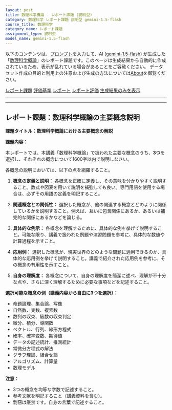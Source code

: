```yaml
---
layout: post
title: 数理科学概論 - レポート課題 (説明型)
category: 数理科学 レポート課題 説明型 gemini-1.5-flash
course_title: 数理科学
category_name: レポート課題
assignment_type: 説明型
model_name: gemini-1.5-flash
---
```


以下のコンテンツは、[プロンプト](http://127.0.0.1:8000/generated/数理科学/gemini-1.5-flash/prompt_レポート課題-説明型.md)を入力して、AI ([gemini-1.5-flash](contents/gemini-1.5-flash)) が生成した「[数理科学概論](/contents/数理科学/)」のレポート課題です。このページは生成結果から自動的に作成されているため、表示が乱れている場合があることをご容赦ください。
データセット作成の目的と利用上の注意および生成の方法については[About](/About)を御覧ください。

[レポート課題](../レポート課題-説明型)
[評価基準](../評価基準-説明型)
[レポート](../レポート-説明型)
[レポート評価](../レポート評価-説明型)
[生成結果のみを表示](http://127.0.0.1:8000/generated/数理科学/gemini-1.5-flash/レポート課題-説明型.md)
  

***
***
  
## レポート課題：数理科学概論の主要概念説明

**課題タイトル：数理科学概論における主要概念の解説**

**課題内容：**

本レポートでは、本講義「数理科学概論」で扱われた主要な概念のうち、**3つ**を選択し、それぞれの概念について1600字以内で説明しなさい。

各概念の説明においては、以下の点を網羅すること。

1. **概念の定義と説明：** 各概念を正確に定義し、その意味を分かりやすく説明すること。数式や図表を用いて説明を補強しても良い。専門用語を使用する場合は、必ずその用語の定義を明記すること。

2. **関連概念との関係性：** 選択した概念が、他の関連する概念とどのように関係しているかを説明すること。例えば、互いに包含関係にあるか、あるいは補完的な関係にあるかなどを論じる。

3. **具体的な例示：** 各概念を理解するために、具体的な例を挙げて説明すること。可能な限り、講義で扱われた例題や演習問題を参考に、具体的な数値や計算過程を示すこと。

4. **応用例：** 選択した概念が、現実世界のどのような問題に適用できるのか、具体的な応用例を挙げて説明すること。講義で紹介された応用例を参考に、その概念の有用性を示すこと。

5. **自身の理解度：** 各概念について、自身の理解度を簡潔に述べ、理解が不十分な点や、さらに深く理解するために必要な事項などを記述すること。


**選択可能な概念の例（講義内容から自由に3つを選択）：**

* 命題論理、集合論、写像
* 自然数、実数、複素数
* 数列の収束、級数の収束判定
* 微分、積分、導関数
* ベクトル、行列、線形方程式
* 確率、確率変数、期待値
* データの記述統計、推測統計
* 常微分方程式の解法
* グラフ理論、組合せ論
* アルゴリズム、計算量
* 数理モデル


**注意：**

* 3つの概念を均等な字数で記述すること。
* 参考文献を明記すること（講義資料を含む）。
* 剽窃は厳禁です。自身の言葉で記述すること。

